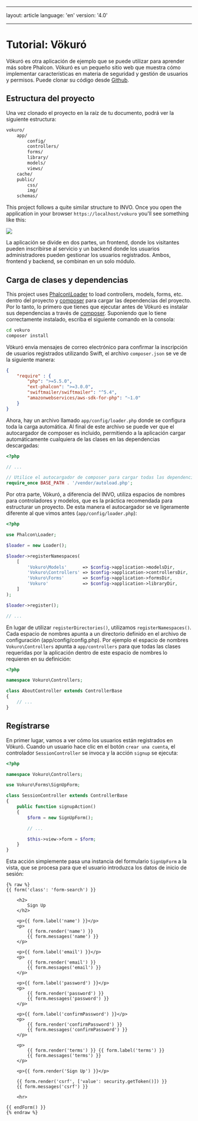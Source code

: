 * * *

layout: article language: 'en' version: '4.0'

* * *

<a name='overview'></a>

# Tutorial: Vökuró

Vökuró es otra aplicación de ejemplo que se puede utilizar para aprender más sobre Phalcon. Vökuró es un pequeño sitio web que muestra cómo implementar características en materia de seguridad y gestión de usuarios y permisos. Puede clonar su código desde [Github](https://github.com/phalcon/vokuro).

<a name='structure'></a>

## Estructura del proyecto

Una vez clonado el proyecto en la raíz de tu documento, podrá ver la siguiente estructura:

```bash
vokuro/
    app/
        config/
        controllers/
        forms/
        library/
        models/
        views/
    cache/
    public/
        css/
        img/
    schemas/
```

This project follows a quite similar structure to INVO. Once you open the application in your browser `https://localhost/vokuro` you'll see something like this:

![](/assets/images/content/tutorial-vokuro-1.png)

La aplicación se divide en dos partes, un frontend, donde los visitantes pueden inscribirse al servicio y un backend donde los usuarios administradores pueden gestionar los usuarios registrados. Ambos, frontend y backend, se combinan en un solo módulo.

<a name='dependencies'></a>

## Carga de clases y dependencias

This project uses [Phalcon\Loader](api/Phalcon_Loader) to load controllers, models, forms, etc. dentro del proyecto y [composer](https://getcomposer.org/) para cargar las dependencias del proyecto. Por lo tanto, lo primero que tienes que ejecutar antes de Vökuró es instalar sus dependencias a través de [composer](https://getcomposer.org/). Suponiendo que lo tiene correctamente instalado, escriba el siguiente comando en la consola:

```bash
cd vokuro
composer install
```

Vökuró envía mensajes de correo electrónico para confirmar la inscripción de usuarios registrados utilizando Swift, el archivo `composer.json` se ve de la siguiente manera:

```json
{
    "require" : {
        "php": ">=5.5.0",
        "ext-phalcon": ">=3.0.0",
        "swiftmailer/swiftmailer": "^5.4",
        "amazonwebservices/aws-sdk-for-php": "~1.0"
    }
}
```

Ahora, hay un archivo llamado `app/config/loader.php` donde se configura toda la carga automática. Al final de este archivo se puede ver que el autocargador de composer es incluido, permitiendo a la aplicación cargar automáticamente cualquiera de las clases en las dependencias descargadas:

```php
<?php

// ...

// Utilice el autocargador de composer para cargar todas las dependencias
require_once BASE_PATH . '/vendor/autoload.php';
```

Por otra parte, Vökuró, a diferencia del INVO, utiliza espacios de nombres para controladores y modelos, que es la práctica recomendada para estructurar un proyecto. De esta manera el autocargador se ve ligeramente diferente al que vimos antes (`app/config/loader.php`):

```php
<?php

use Phalcon\Loader;

$loader = new Loader();

$loader->registerNamespaces(
    [
        'Vokuro\Models'      => $config->application->modelsDir,
        'Vokuro\Controllers' => $config->application->controllersDir,
        'Vokuro\Forms'       => $config->application->formsDir,
        'Vokuro'             => $config->application->libraryDir,
    ]
);

$loader->register();

// ...
```

En lugar de utilizar `registerDirectories()`, utilizamos `registerNamespaces()`. Cada espacio de nombres apunta a un directorio definido en el archivo de configuración (app/config/config.php). Por ejemplo el espacio de nombres `Vokuro\Controllers` apunta a `app/controllers` para que todas las clases requeridas por la aplicación dentro de este espacio de nombres lo requieren en su definición:

```php
<?php

namespace Vokuro\Controllers;

class AboutController extends ControllerBase
{
    // ...
}
```

<a name='sign-up'></a>

## Regístrarse

En primer lugar, vamos a ver cómo los usuarios están registrados en Vökuró. Cuando un usuario hace clic en el botón `crear una cuenta`, el controlador `SessionController` se invoca y la acción `signup` se ejecuta:

```php
<?php

namespace Vokuro\Controllers;

use Vokuro\Forms\SignUpForm;

class SessionController extends ControllerBase
{
    public function signupAction()
    {
        $form = new SignUpForm();

        // ...

        $this->view->form = $form;
    }
}
```

Esta acción simplemente pasa una instancia del formulario `SignUpForm` a la vista, que se procesa para que el usuario introduzca los datos de inicio de sesión:

```twig
{% raw %}
{{ form('class': 'form-search') }}

    <h2>
        Sign Up
    </h2>

    <p>{{ form.label('name') }}</p>
    <p>
        {{ form.render('name') }}
        {{ form.messages('name') }}
    </p>

    <p>{{ form.label('email') }}</p>
    <p>
        {{ form.render('email') }}
        {{ form.messages('email') }}
    </p>

    <p>{{ form.label('password') }}</p>
    <p>
        {{ form.render('password') }}
        {{ form.messages('password') }}
    </p>

    <p>{{ form.label('confirmPassword') }}</p>
    <p>
        {{ form.render('confirmPassword') }}
        {{ form.messages('confirmPassword') }}
    </p>

    <p>
        {{ form.render('terms') }} {{ form.label('terms') }}
        {{ form.messages('terms') }}
    </p>

    <p>{{ form.render('Sign Up') }}</p>

    {{ form.render('csrf', ['value': security.getToken()]) }}
    {{ form.messages('csrf') }}

    <hr>

{{ endForm() }}
{% endraw %}
```